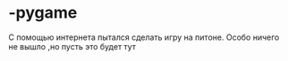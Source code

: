# -pygame
С помощью интернета пытался сделать игру на питоне. Особо ничего не вышло ,но пусть это будет тут
